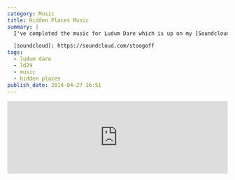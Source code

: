 ```yaml
---
category: Music
title: Hidden Places Music
summary: |
  I've completed the music for Ludum Dare which is up on my [Soundcloud][soundcloud] page. It's title *Hidden Places* and has a very sinister feel to it.

  [soundcloud]: https://soundcloud.com/stoogoff
tags: 
  - ludum dare
  - ld29
  - music
  - hidden places
publish_date: 2014-04-27 16:51
---
```


<iframe width="100%" height="166" scrolling="no" frameborder="no" src="https://w.soundcloud.com/player/?url=https%3A//api.soundcloud.com/tracks/146732515&color=ff5500&auto_play=false&hide_related=false&show_artwork=true"></iframe>
